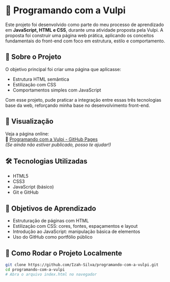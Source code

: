 # 🦊 Programando com a Vulpi

Este projeto foi desenvolvido como parte do meu processo de aprendizado em **JavaScript, HTML e CSS**, durante uma atividade proposta pela Vulpi. A proposta foi construir uma página web prática, aplicando os conceitos fundamentais do front-end com foco em estrutura, estilo e comportamento.

## 🧠 Sobre o Projeto

O objetivo principal foi criar uma página que aplicasse:

- Estrutura HTML semântica
- Estilização com CSS
- Comportamentos simples com JavaScript

Com esse projeto, pude praticar a integração entre essas três tecnologias base da web, reforçando minha base no desenvolvimento front-end.

## 📸 Visualização

Veja a página online:  
🔗 [Programando com a Vulpi - GitHub Pages](https://izah-silva.github.io/programando-com-a-vulpi/)  
*(Se ainda não estiver publicado, posso te ajudar!)*

## 🛠️ Tecnologias Utilizadas

- HTML5
- CSS3
- JavaScript (básico)
- Git e GitHub

## 🎯 Objetivos de Aprendizado

- Estruturação de páginas com HTML
- Estilização com CSS: cores, fontes, espaçamentos e layout
- Introdução ao JavaScript: manipulação básica de elementos
- Uso do GitHub como portfólio público

## 🚀 Como Rodar o Projeto Localmente

```bash
git clone https://github.com/Izah-Silva/programando-com-a-vulpi.git
cd programando-com-a-vulpi
# Abra o arquivo index.html no navegador
